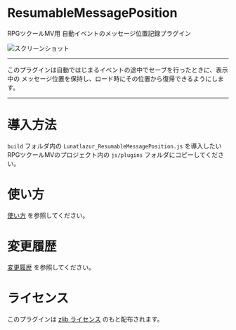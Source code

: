 # ResumableMessagePosition
RPGツクールMV用 自動イベントのメッセージ位置記録プラグイン

![スクリーンショット](./doc/resumable-message-posistion.png)

---

このプラグインは自動ではじまるイベントの途中でセーブを行ったときに、表示中の
メッセージ位置を保持し、ロード時にその位置から復帰できるようにします。

---

# 導入方法
`build` フォルダ内の `Lunatlazur_ResumableMessagePosition.js` を導入したいRPGツクールMVのプロジェクト内の `js/plugins` フォルダにコピーしてください。

# 使い方
[使い方](USAGE.md) を参照してください。

# 変更履歴
[変更履歴](CHANGELOG.md) を参照してください。

# ライセンス
このプラグインは [zlib ライセンス](LICENCE.md) のもと配布されます。
